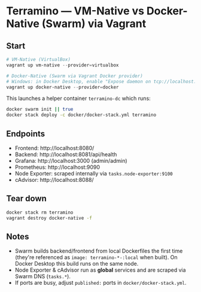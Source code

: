 # Terramino — VM-Native vs Docker-Native (Swarm) via Vagrant

## Start
```powershell
# VM-Native (VirtualBox)
vagrant up vm-native --provider=virtualbox

# Docker-Native (Swarm via Vagrant Docker provider)
# Windows: in Docker Desktop, enable "Expose daemon on tcp://localhost:2375 without TLS"
vagrant up docker-native --provider=docker
```
This launches a helper container `terramino-dc` which runs:
```sh
docker swarm init || true
docker stack deploy -c docker/docker-stack.yml terramino
```

## Endpoints
- Frontend:  http://localhost:8080/
- Backend:   http://localhost:8081/api/health
- Grafana:   http://localhost:3000 (admin/admin)
- Prometheus: http://localhost:9090
- Node Exporter: scraped internally via `tasks.node-exporter:9100`
- cAdvisor:  http://localhost:8088/

## Tear down
```bash
docker stack rm terramino
vagrant destroy docker-native -f
```

## Notes
- Swarm builds backend/frontend from local Dockerfiles the first time (they're referenced as `image: terramino-*-:local` when built). On Docker Desktop this build runs on the same node.
- Node Exporter & cAdvisor run as **global** services and are scraped via Swarm DNS (`tasks.*`).
- If ports are busy, adjust `published:` ports in `docker/docker-stack.yml`.
